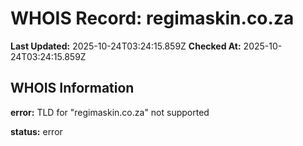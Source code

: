 # WHOIS Record: regimaskin.co.za

**Last Updated:** 2025-10-24T03:24:15.859Z
**Checked At:** 2025-10-24T03:24:15.859Z

## WHOIS Information

**error:** TLD for "regimaskin.co.za" not supported

**status:** error

